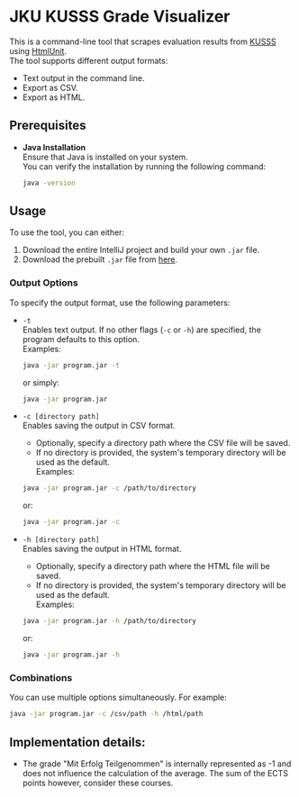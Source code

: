 # JKU KUSSS Grade Visualizer

This is a command-line tool that scrapes evaluation results from [KUSSS](https://www.kusss.jku.at/) using [HtmlUnit](https://htmlunit.sourceforge.io/).  
The tool supports different output formats:  
- Text output in the command line.  
- Export as CSV.  
- Export as HTML.  

## Prerequisites

- **Java Installation**  
  Ensure that Java is installed on your system.  
  You can verify the installation by running the following command:  
  ```bash
  java -version  
  ```

## Usage

To use the tool, you can either:
1. Download the entire IntelliJ project and build your own `.jar` file.  
2. Download the prebuilt `.jar` file from [here](MissingSemEx1/out/artifacts/MissingSemEx1_jar/MissingSemEx1.jar).

### Output Options

To specify the output format, use the following parameters:

- `-t`  
  Enables text output. If no other flags (`-c` or `-h`) are specified, the program defaults to this option.  
  Examples:
  ```bash
  java -jar program.jar -t  
  ```
  or simply:
  ```bash
  java -jar program.jar
  ```  

- `-c [directory path]`  
  Enables saving the output in CSV format.  
  - Optionally, specify a directory path where the CSV file will be saved.  
  - If no directory is provided, the system's temporary directory will be used as the default.  
  Examples:  
  ```bash
  java -jar program.jar -c /path/to/directory  
  ```
  or:  
  ```bash
  java -jar program.jar -c  
  ```

- `-h [directory path]`  
  Enables saving the output in HTML format.  
  - Optionally, specify a directory path where the HTML file will be saved.  
  - If no directory is provided, the system's temporary directory will be used as the default.  
  Examples:  
  ```bash
  java -jar program.jar -h /path/to/directory  
  ```
  or:  
  ```bash
  java -jar program.jar -h 
  ``` 

### Combinations
You can use multiple options simultaneously. For example:  
```bash
java -jar program.jar -c /csv/path -h /html/path
```

## Implementation details:
- The grade "Mit Erfolg Teilgenommen" is internally represented as -1 and does not influence the calculation of the average. The sum of the ECTS points however, consider these courses.